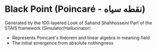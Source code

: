 # Black Point (Poincaré - نقطه سیاه)

Generated by the 100-layered Look of Sahand Shahhosseini
Part of the STAIS framework (Simulator/Hallucinator)

- Represents Poincaré's theorem and linear algebra in meaning field
- The initial emergence from absolute nothingness
